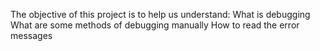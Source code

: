 The objective of this project is to help us understand:
What is debugging
What are some methods of debugging manually
How to read the error messages
